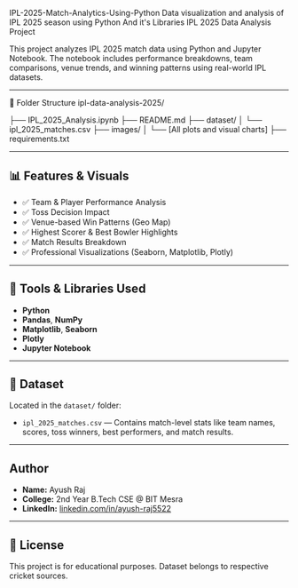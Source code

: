 IPL-2025-Match-Analytics-Using-Python
Data visualization and analysis of IPL 2025 season using Python And it's Libraries
IPL 2025 Data Analysis Project

This project analyzes IPL 2025 match data using Python and Jupyter Notebook. The notebook includes performance breakdowns, team comparisons, venue trends, and winning patterns using real-world IPL datasets.

---


📁 Folder Structure
ipl-data-analysis-2025/

├── IPL_2025_Analysis.ipynb
├── README.md
├── dataset/
│ └── ipl_2025_matches.csv
├── images/
│ └── [All plots and visual charts]
├── requirements.txt


---

## 📊 Features & Visuals

- ✅ Team & Player Performance Analysis
- ✅ Toss Decision Impact
- ✅ Venue-based Win Patterns (Geo Map)
- ✅ Highest Scorer & Best Bowler Highlights
- ✅ Match Results Breakdown
- ✅ Professional Visualizations (Seaborn, Matplotlib, Plotly)

---

## 🔧 Tools & Libraries Used

- **Python**
- **Pandas**, **NumPy**
- **Matplotlib**, **Seaborn**
- **Plotly**
- **Jupyter Notebook**

---

## 📂 Dataset

Located in the `dataset/` folder:
- `ipl_2025_matches.csv` — Contains match-level stats like team names, scores, toss winners, best performers, and match results.

---

## Author

- **Name:** Ayush Raj
- **College:** 2nd Year B.Tech CSE @ BIT Mesra
- **LinkedIn:** [linkedin.com/in/ayush-raj5522](www.linkedin.com/in/ayush-raj-98a34735a)

---

## 📜 License

This project is for educational purposes. Dataset belongs to respective cricket sources. 

